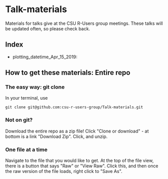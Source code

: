 # Talk-materials

Materials for talks give at the CSU R-Users group meetings. These
talks will be updated often, so please check back.

## Index

* plotting\_datetime\_Apr\_15\_2019: 

## How to get these materials: Entire repo

### The easy way: git clone

In your terminal, use

``` 
git clone git@github.com:csu-r-users-group/Talk-materials.git

```

### Not on git?

Download the entire repo as a zip file!
Click "Clone or download" - at bottom is a link "Download Zip". Click, and unzip.

### One file at a time

Navigate to the file that you would like to get.
At the top of the file view, there is a button that says "Raw" or "View Raw". 
Click this, and then once the raw version of the file loads, right click to "Save As".
